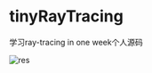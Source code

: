 # tinyRayTracing
学习ray-tracing in one week个人源码

![res](https://user-images.githubusercontent.com/87219882/230721419-fd97c1bb-c5fe-4704-b4f6-c72cbd943b87.png)
